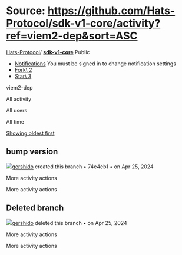 # Source: https://github.com/Hats-Protocol/sdk-v1-core/activity?ref=viem2-dep&sort=ASC

[Hats-Protocol](https://github.com/Hats-Protocol)/ **[sdk-v1-core](https://github.com/Hats-Protocol/sdk-v1-core)** Public

- [Notifications](https://github.com/login?return_to=%2FHats-Protocol%2Fsdk-v1-core) You must be signed in to change notification settings
- [Fork\\
2](https://github.com/login?return_to=%2FHats-Protocol%2Fsdk-v1-core)
- [Star\\
3](https://github.com/login?return_to=%2FHats-Protocol%2Fsdk-v1-core)


viem2-dep

All activity

All users

All time

[Showing oldest first](https://github.com/Hats-Protocol/sdk-v1-core/activity?ref=viem2-dep)

## bump version

[![](https://avatars.githubusercontent.com/u/81111572?s=80&v=4)gershido](https://github.com/gershido) created this branch • 74e4eb1 •
on Apr 25, 2024

More activity actions

More activity actions

## Deleted branch

[![](https://avatars.githubusercontent.com/u/81111572?s=80&v=4)gershido](https://github.com/gershido) deleted this branch •
on Apr 25, 2024

More activity actions

More activity actions
